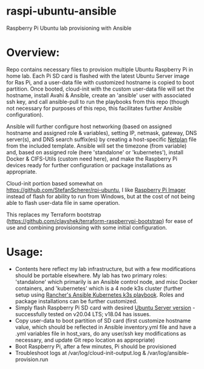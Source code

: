 # raspi-ubuntu-ansible
Raspberry Pi Ubuntu lab provisioning with Ansible

# Overview: 
Repo contains necessary files to provision multiple Ubuntu Raspberry Pi in home lab. Each Pi SD card is flashed with the latest Ubuntu Server image for Ras Pi, and a user-data file with customized hostname is copied to boot partition. Once booted, cloud-init with the custom user-data file will set the hostname, install Avahi & Ansible, create an 'ansible' user with associated ssh key, and call ansible-pull to run the playbooks from this repo (though not necessary for purposes of this repo, this facilitates further Ansible configuration).

Ansible will further configure host networking (based on assigned hostname and assigned role & variables), setting IP, netmask, gateway, DNS server(s), and DNS search suffix(es) by creating a host-specific [Netplan](https://ubuntu.com/server/docs/network-configuration) file from the included template.  Ansible will set the timezone (from variable) and, based on assigned role (here 'standalone' or 'kubernetes'), install Docker & CIFS-Utils (custom need here), and make the Raspberry Pi devices ready for further configuration or package installations as appropriate.

Cloud-init portion based somewhat on https://github.com/StefanScherer/rpi-ubuntu, I like [Raspberry Pi Imager](https://www.raspberrypi.org/documentation/installation/installing-images/) instead of flash for ability to run from Windows, but at the cost of not being able to flash user-data file in same operation.

This replaces my Terraform bootstrap (https://github.com/clayshek/terraform-raspberrypi-bootstrap) for ease of use and combining provisionsing with some initial configuration.

# Usage:
- Contents here reflect my lab infrastructure, but with a few modifications should be portable elsewhere. My lab has two primary roles: 'standalone' which primarily is an Ansible control node, and misc Docker containers, and 'kubernetes' which is a 4 node k3s cluster (further setup using [Rancher's Ansible Kubernetes k3s playbook](https://github.com/rancher/k3s-ansible). Roles and package installations can be further customized.
- Simply flash Raspberry Pi SD card with desired [Ubuntu Server version](https://ubuntu.com/download/raspberry-pi) - successfully tested on v20.04 LTS; v18.04 has issues.
- Copy user-data to boot partition of SD card (first customize hostname value, which should be reflected in Ansible inventory.yml file and have a .yml variables file in host_vars, do any user/ssh key modifications as necessary, and update Git repo location as appropriate)
- Boot Raspberry Pi, after a few minutes, Pi should be provisioned 
- Troubleshoot logs at /var/log/cloud-init-output.log & /var/log/ansible-provision.run
